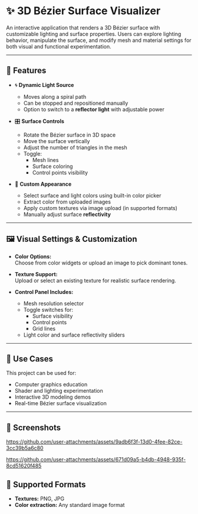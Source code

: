 # ✨ 3D Bézier Surface Visualizer

An interactive application that renders a 3D Bézier surface with customizable lighting and surface properties. Users can explore lighting behavior, manipulate the surface, and modify mesh and material settings for both visual and functional experimentation.

---

## 🧩 Features

- 🌀 **Dynamic Light Source**  
  - Moves along a spiral path  
  - Can be stopped and repositioned manually  
  - Option to switch to a **reflector light** with adjustable power  

- 🎛️ **Surface Controls**  
  - Rotate the Bézier surface in 3D space  
  - Move the surface vertically  
  - Adjust the number of triangles in the mesh  
  - Toggle:
    - Mesh lines
    - Surface coloring
    - Control points visibility  

- 🎨 **Custom Appearance**  
  - Select surface and light colors using built-in color picker  
  - Extract color from uploaded images  
  - Apply custom textures via image upload (in supported formats)  
  - Manually adjust surface **reflectivity**

---

## 🖼️ Visual Settings & Customization

- **Color Options:**  
  Choose from color widgets or upload an image to pick dominant tones.

- **Texture Support:**  
  Upload or select an existing texture for realistic surface rendering.

- **Control Panel Includes:**  
  - Mesh resolution selector  
  - Toggle switches for:
    - Surface visibility
    - Control points
    - Grid lines  
  - Light color and surface reflectivity sliders

---


## 🧠 Use Cases

This project can be used for:

- Computer graphics education  
- Shader and lighting experimentation  
- Interactive 3D modeling demos  
- Real-time Bézier surface visualization  

---

## 📸 Screenshots

https://github.com/user-attachments/assets/9adb6f3f-13d0-4fee-82ce-3cc39b5a6c80




https://github.com/user-attachments/assets/671d09a5-b4db-4948-935f-8cd51620f485

## 📂 Supported Formats

- **Textures:** PNG, JPG  
- **Color extraction:** Any standard image format  




